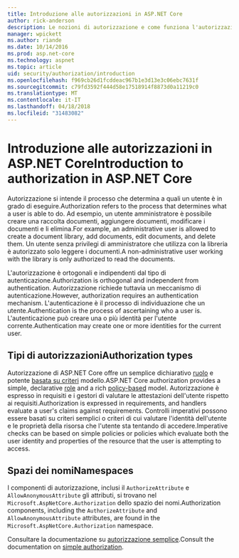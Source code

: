```yaml
---
title: Introduzione alle autorizzazioni in ASP.NET Core
author: rick-anderson
description: Le nozioni di autorizzazione e come funziona l'autorizzazione in App ASP.NET Core.
manager: wpickett
ms.author: riande
ms.date: 10/14/2016
ms.prod: asp.net-core
ms.technology: aspnet
ms.topic: article
uid: security/authorization/introduction
ms.openlocfilehash: f969cb26d1fcddeac967b1e3d13e3c06ebc7631f
ms.sourcegitcommit: c79fd3592f444d58e17518914f8873d0a11219c0
ms.translationtype: MT
ms.contentlocale: it-IT
ms.lasthandoff: 04/18/2018
ms.locfileid: "31483082"
---
```

# <a name="introduction-to-authorization-in-aspnet-core"></a><span data-ttu-id="ee00a-103">Introduzione alle autorizzazioni in ASP.NET Core</span><span class="sxs-lookup"><span data-stu-id="ee00a-103">Introduction to authorization in ASP.NET Core</span></span>

<a name="security-authorization-introduction"></a>

<span data-ttu-id="ee00a-104">Autorizzazione si intende il processo che determina a quali un utente è in grado di eseguire.</span><span class="sxs-lookup"><span data-stu-id="ee00a-104">Authorization refers to the process that determines what a user is able to do.</span></span> <span data-ttu-id="ee00a-105">Ad esempio, un utente amministratore è possibile creare una raccolta documenti, aggiungere documenti, modificare i documenti e li elimina.</span><span class="sxs-lookup"><span data-stu-id="ee00a-105">For example, an administrative user is allowed to create a document library, add documents, edit documents, and delete them.</span></span> <span data-ttu-id="ee00a-106">Un utente senza privilegi di amministratore che utilizza con la libreria è autorizzato solo leggere i documenti.</span><span class="sxs-lookup"><span data-stu-id="ee00a-106">A non-administrative user working with the library is only authorized to read the documents.</span></span>

<span data-ttu-id="ee00a-107">L'autorizzazione è ortogonali e indipendenti dal tipo di autenticazione.</span><span class="sxs-lookup"><span data-stu-id="ee00a-107">Authorization is orthogonal and independent from authentication.</span></span> <span data-ttu-id="ee00a-108">Autorizzazione richiede tuttavia un meccanismo di autenticazione.</span><span class="sxs-lookup"><span data-stu-id="ee00a-108">However, authorization requires an authentication mechanism.</span></span> <span data-ttu-id="ee00a-109">L'autenticazione è il processo di individuazione che un utente.</span><span class="sxs-lookup"><span data-stu-id="ee00a-109">Authentication is the process of ascertaining who a user is.</span></span> <span data-ttu-id="ee00a-110">L'autenticazione può creare una o più identità per l'utente corrente.</span><span class="sxs-lookup"><span data-stu-id="ee00a-110">Authentication may create one or more identities for the current user.</span></span>

## <a name="authorization-types"></a><span data-ttu-id="ee00a-111">Tipi di autorizzazioni</span><span class="sxs-lookup"><span data-stu-id="ee00a-111">Authorization types</span></span>

<span data-ttu-id="ee00a-112">Autorizzazione di ASP.NET Core offre un semplice dichiarativo [ruolo](xref:security/authorization/roles) e potente [basata su criteri](xref:security/authorization/policies) modello.</span><span class="sxs-lookup"><span data-stu-id="ee00a-112">ASP.NET Core authorization provides a simple, declarative [role](xref:security/authorization/roles) and a rich [policy-based](xref:security/authorization/policies) model.</span></span> <span data-ttu-id="ee00a-113">Autorizzazione è espresso in requisiti e i gestori di valutare le attestazioni dell'utente rispetto ai requisiti.</span><span class="sxs-lookup"><span data-stu-id="ee00a-113">Authorization is expressed in requirements, and handlers evaluate a user's claims against requirements.</span></span> <span data-ttu-id="ee00a-114">Controlli imperativi possono essere basati su criteri semplici o criteri di cui valutare l'identità dell'utente e le proprietà della risorsa che l'utente sta tentando di accedere.</span><span class="sxs-lookup"><span data-stu-id="ee00a-114">Imperative checks can be based on simple policies or policies which evaluate both the user identity and properties of the resource that the user is attempting to access.</span></span>

## <a name="namespaces"></a><span data-ttu-id="ee00a-115">Spazi dei nomi</span><span class="sxs-lookup"><span data-stu-id="ee00a-115">Namespaces</span></span>

<span data-ttu-id="ee00a-116">I componenti di autorizzazione, inclusi il `AuthorizeAttribute` e `AllowAnonymousAttribute` gli attributi, si trovano nel `Microsoft.AspNetCore.Authorization` dello spazio dei nomi.</span><span class="sxs-lookup"><span data-stu-id="ee00a-116">Authorization components, including the `AuthorizeAttribute` and `AllowAnonymousAttribute` attributes, are found in the `Microsoft.AspNetCore.Authorization` namespace.</span></span>

<span data-ttu-id="ee00a-117">Consultare la documentazione su [autorizzazione semplice](xref:security/authorization/simple).</span><span class="sxs-lookup"><span data-stu-id="ee00a-117">Consult the documentation on [simple authorization](xref:security/authorization/simple).</span></span>
